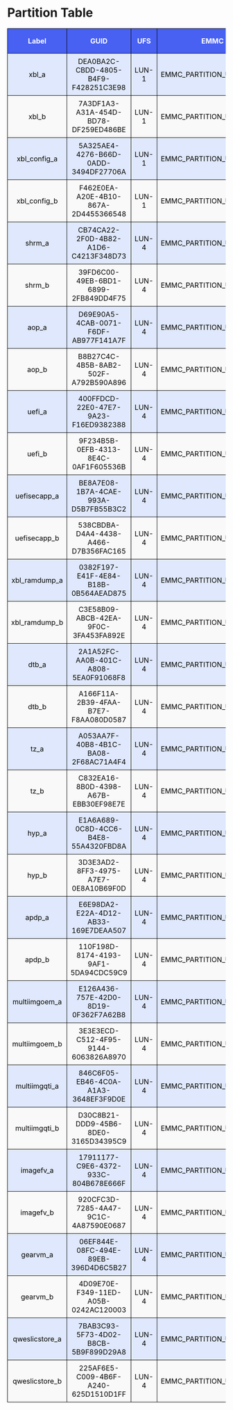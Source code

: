 # Partition Table

<style>
    table {
        width: 100%;
        border-collapse: collapse;
        font-size: 16px; /* Increased font size */
    }
    th, td {
        border: 1px solid black;
        padding: 8px;
        text-align: center;
        color:rgb(0, 0, 0);
    }
    th {
        background-color:rgb(72, 97, 243);
        color: white;
    }
    tr:nth-child(even) {
        background-color: #f9f9f9;
    }
    tr:nth-child(odd) {
        background-color:rgb(223, 232, 252);
    }
</style>

| **Label** | **GUID** | **UFS** | **EMMC** | **Targets Supported** |
|:---------:|:--------:|:-------------:|:-------------:|:--------------------:|
| xbl_a | DEA0BA2C-CBDD-4805-B4F9-F428251C3E98 | LUN-1 | EMMC_PARTITION_USER_DATA | QCS6490, QCS9100, QCS8300 |
| xbl_b | 7A3DF1A3-A31A-454D-BD78-DF259ED486BE | LUN-1| EMMC_PARTITION_USER_DATA | QCS6490, QCS9100, QCS8300 |
| xbl_config_a | 5A325AE4-4276-B66D-0ADD-3494DF27706A | LUN-1| EMMC_PARTITION_USER_DATA | QCS6490, QCS9100, QCS8300 |
| xbl_config_b | F462E0EA-A20E-4B10-867A-2D4455366548 | LUN-1| EMMC_PARTITION_USER_DATA | QCS6490, QCS9100, QCS8300 |
| shrm_a | CB74CA22-2F0D-4B82-A1D6-C4213F348D73 | LUN-4 | EMMC_PARTITION_USER_DATA | QCS6490, QCS9100, QCS8300 |
| shrm_b | 39FD6C00-49EB-6BD1-6899-2FB849DD4F75 | LUN-4 | EMMC_PARTITION_USER_DATA | QCS6490, QCS9100, QCS8300 |
| aop_a | D69E90A5-4CAB-0071-F6DF-AB977F141A7F | LUN-4 | EMMC_PARTITION_USER_DATA | QCS6490, QCS9100, QCS8300 |
| aop_b | B8B27C4C-4B5B-8AB2-502F-A792B590A896 | LUN-4 | EMMC_PARTITION_USER_DATA | QCS6490, QCS9100, QCS8300 |
| uefi_a | 400FFDCD-22E0-47E7-9A23-F16ED9382388 | LUN-4 | EMMC_PARTITION_USER_DATA | QCS6490, QCS9100, QCS8300 |
| uefi_b | 9F234B5B-0EFB-4313-8E4C-0AF1F605536B | LUN-4 | EMMC_PARTITION_USER_DATA | QCS6490, QCS9100, QCS8300 |
| uefisecapp_a | BE8A7E08-1B7A-4CAE-993A-D5B7FB55B3C2 | LUN-4 | EMMC_PARTITION_USER_DATA | QCS6490, QCS9100, QCS8300 |
| uefisecapp_b | 538CBDBA-D4A4-4438-A466-D7B356FAC165 | LUN-4 | EMMC_PARTITION_USER_DATA | QCS6490, QCS9100, QCS8300 |
| xbl_ramdump_a | 0382F197-E41F-4E84-B18B-0B564AEAD875 | LUN-4 | EMMC_PARTITION_USER_DATA | QCS6490, QCS9100, QCS8300 |
| xbl_ramdump_b | C3E58B09-ABCB-42EA-9F0C-3FA453FA892E | LUN-4 | EMMC_PARTITION_USER_DATA | QCS6490, QCS9100, QCS8300 |
| dtb_a | 2A1A52FC-AA0B-401C-A808-5EA0F91068F8 | LUN-4 | EMMC_PARTITION_USER_DATA | QCS6490, QCS9100, QCS8300 |
| dtb_b | A166F11A-2B39-4FAA-B7E7-F8AA080D0587 | LUN-4 | EMMC_PARTITION_USER_DATA | QCS6490, QCS9100, QCS8300 |
| tz_a | A053AA7F-40B8-4B1C-BA08-2F68AC71A4F4 | LUN-4 | EMMC_PARTITION_USER_DATA | QCS6490, QCS9100, QCS8300 |
| tz_b | C832EA16-8B0D-4398-A67B-EBB30EF98E7E | LUN-4 | EMMC_PARTITION_USER_DATA | QCS6490, QCS9100, QCS8300 |
| hyp_a | E1A6A689-0C8D-4CC6-B4E8-55A4320FBD8A | LUN-4 | EMMC_PARTITION_USER_DATA | QCS6490, QCS9100, QCS8300 |
| hyp_b | 3D3E3AD2-8FF3-4975-A7E7-0E8A10B69F0D | LUN-4 | EMMC_PARTITION_USER_DATA | QCS6490, QCS9100, QCS8300 |
| apdp_a | E6E98DA2-E22A-4D12-AB33-169E7DEAA507 | LUN-4 | EMMC_PARTITION_USER_DATA | QCS6490, QCS9100, QCS8300 |
| apdp_b | 110F198D-8174-4193-9AF1-5DA94CDC59C9 | LUN-4 | EMMC_PARTITION_USER_DATA | QCS6490, QCS9100, QCS8300 |
| multiimgoem_a | E126A436-757E-42D0-8D19-0F362F7A62B8 | LUN-4 | EMMC_PARTITION_USER_DATA | QCS6490, QCS9100, QCS8300 |
| multiimgoem_b | 3E3E3ECD-C512-4F95-9144-6063826A8970 | LUN-4 | EMMC_PARTITION_USER_DATA | QCS6490, QCS9100, QCS8300 |
| multiimgqti_a | 846C6F05-EB46-4C0A-A1A3-3648EF3F9D0E | LUN-4 | EMMC_PARTITION_USER_DATA | QCS6490, QCS9100, QCS8300 |
| multiimgqti_b | D30C8B21-DDD9-45B6-8DE0-3165D34395C9 | LUN-4 | EMMC_PARTITION_USER_DATA | QCS6490, QCS9100, QCS8300 |
| imagefv_a | 17911177-C9E6-4372-933C-804B678E666F | LUN-4 | EMMC_PARTITION_USER_DATA | QCS6490, QCS9100, QCS8300 |
| imagefv_b | 920CFC3D-7285-4A47-9C1C-4A87590E0687 | LUN-4 | EMMC_PARTITION_USER_DATA | QCS6490, QCS9100, QCS8300 |
| gearvm_a | 06EF844E-08FC-494E-89EB-396D4D6C5B27 | LUN-4 | EMMC_PARTITION_USER_DATA | QCS9100, QCS8300 |
| gearvm_b | 4D09E70E-F349-11ED-A05B-0242AC120003 | LUN-4 | EMMC_PARTITION_USER_DATA | QCS9100, QCS8300 |
| qweslicstore_a | 7BAB3C93-5F73-4D02-B8CB-5B9F899D29A8 | LUN-4 | EMMC_PARTITION_USER_DATA | QCS6490, QCS9100, QCS8300 |
| qweslicstore_b | 225AF6E5-C009-4B6F-A240-625D1510D1FF | LUN-4 | EMMC_PARTITION_USER_DATA | QCS6490, QCS9100, QCS8300 |